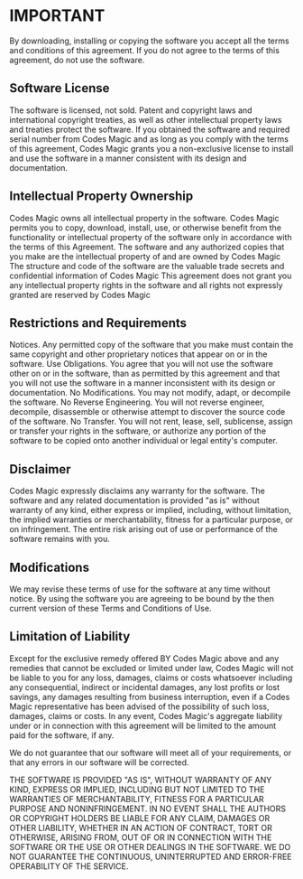# IMPORTANT
By downloading, installing or copying the software you accept all the terms and conditions of this agreement.
If you do not agree to the terms of this agreement, do not use the software.

## Software License
The software is licensed, not sold. Patent and copyright laws and international copyright treaties, as well as other intellectual property laws and treaties protect the software.
If you obtained the software and required serial number from Codes Magic and as long as you comply with the terms of this agreement, Codes Magic grants you a non-exclusive license to install and use the software in a manner consistent with its design and documentation.

## Intellectual Property Ownership
Codes Magic owns all intellectual property in the software. Codes Magic permits you to copy, download, install, use, or otherwise benefit from the functionality or intellectual property of the software only in accordance with the terms of this Agreement.
The software and any authorized copies that you make are the intellectual property of and are owned by Codes Magic The structure and code of the software are the valuable trade secrets and confidential information of Codes Magic This agreement does not grant you any intellectual property rights in the software and all rights not expressly granted are reserved by Codes Magic

## Restrictions and Requirements
Notices. Any permitted copy of the software that you make must contain the same copyright and other proprietary notices that appear on or in the software.
Use Obligations. You agree that you will not use the software other on or in the software, than as permitted by this agreement and that you will not use the software in a manner inconsistent with its design or documentation.
No Modifications. You may not modify, adapt, or decompile the software.
No Reverse Engineering. You will not reverse engineer, decompile, disassemble or otherwise attempt to discover the source code of the software.
No Transfer. You will not rent, lease, sell, sublicense, assign or transfer your rights in the software, or authorize any portion of the software to be copied onto another individual or legal entity's computer.

## Disclaimer
Codes Magic expressly disclaims any warranty for the software. The software and any related documentation is provided "as is" without warranty of any kind, either express or implied, including, without limitation, the implied warranties or merchantability, fitness for a particular purpose, or on infringement. The entire risk arising out of use or performance of the software remains with you.

## Modifications
We may revise these terms of use for the software at any time without notice. By using the software you are agreeing to be bound by the then current version of these Terms and Conditions of Use.

## Limitation of Liability
Except for the exclusive remedy offered BY Codes Magic above and any remedies that cannot be excluded or limited under law, Codes Magic will not be liable to you for any loss, damages, claims or costs whatsoever including any consequential, indirect or incidental damages, any lost profits or lost savings, any damages resulting from business interruption, even if a Codes Magic representative has been advised of the possibility of such loss, damages, claims or costs. In any event, Codes Magic's aggregate liability under or in connection with this agreement will be limited to the amount paid for the software, if any.

We do not guarantee that our software will meet all of your requirements, or that any errors in our software will be corrected.

THE SOFTWARE IS PROVIDED "AS IS", WITHOUT WARRANTY OF ANY KIND, EXPRESS OR IMPLIED, INCLUDING BUT NOT LIMITED TO THE WARRANTIES OF MERCHANTABILITY, FITNESS FOR A PARTICULAR PURPOSE AND NONINFRINGEMENT. IN NO EVENT SHALL THE AUTHORS OR COPYRIGHT HOLDERS BE LIABLE FOR ANY CLAIM, DAMAGES OR OTHER LIABILITY, WHETHER IN AN ACTION OF CONTRACT, TORT OR OTHERWISE, ARISING FROM, OUT OF OR IN CONNECTION WITH THE SOFTWARE OR THE USE OR OTHER DEALINGS IN THE SOFTWARE. WE DO NOT GUARANTEE THE CONTINUOUS, UNINTERRUPTED AND ERROR-FREE OPERABILITY OF THE SERVICE.